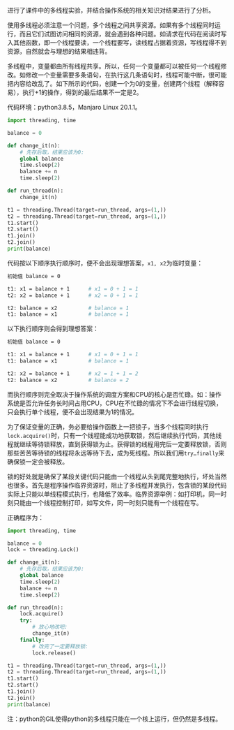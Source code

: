进行了课件中的多线程实验，并结合操作系统的相关知识对结果进行了分析。

使用多线程必须注意一个问题，多个线程之间共享资源。如果有多个线程同时运行，而且它们试图访问相同的资源，就会遇到各种问题。如请求在代码在阅读时写入其他函数，即一个线程要读，一个线程要写，读线程占据着资源，写线程得不到资源，自然就会与理想的结果相违背。

多线程中，变量都由所有线程共享。所以，任何一个变量都可以被任何一个线程修改。如修改一个变量需要多条语句，在执行这几条语句时，线程可能中断，很可能把内容给改乱了。如下所示的代码，创建一个为0的变量，创建两个线程（解释容易），执行+1的操作，得到的最后结果不一定是2。

代码环境：python3.8.5，Manjaro Linux 20.1.1。

```py
import threading, time

balance = 0

def change_it(n):
    # 先存后取，结果应该为0:
    global balance
    time.sleep(2)
    balance += n
    time.sleep(2)

def run_thread(n):
    change_it(n)

t1 = threading.Thread(target=run_thread, args=(1,))
t2 = threading.Thread(target=run_thread, args=(1,))
t1.start()
t2.start()
t1.join()
t2.join()
print(balance)
```

代码按以下顺序执行顺序时，便不会出现理想答案，`x1, x2`为临时变量：

```bash
初始值 balance = 0

t1: x1 = balance + 1      # x1 = 0 + 1 = 1
t2: x2 = balance + 1      # x2 = 0 + 1 = 1

t2: balance = x2          # balance = 1
t1: balance = x1          # balance = 1
```

以下执行顺序则会得到理想答案：

```bash
初始值 balance = 0

t1: x1 = balance + 1      # x1 = 0 + 1 = 1
t1: balance = x1          # balance = 1

t2: x2 = balance + 1      # x2 = 1 + 1 = 2
t2: balance = x2          # balance = 2
```

而执行顺序则完全取决于操作系统的调度方案和CPU的核心是否忙碌。如：操作系统是否允许任务长时间占用CPU，CPU在不忙碌的情况下不会进行线程切换，只会执行单个线程，便不会出现结果为1的情况。

为了保证变量的正确，务必要给操作函数上一把锁子，当多个线程同时执行`lock.acquire()`时，只有一个线程能成功地获取锁，然后继续执行代码，其他线程就继续等待锁释放，直到获得锁为止。获得锁的线程用完后一定要释放锁，否则那些苦苦等待锁的线程将永远等待下去，成为死线程。所以我们用`try…finally`来确保锁一定会被释放。

锁的好处就是确保了某段关键代码只能由一个线程从头到尾完整地执行，坏处当然也很多。首先是程序操作临界资源时，阻止了多线程并发执行，包含锁的某段代码实际上只能以单线程模式执行，也降低了效率。临界资源举例：如打印机，同一时刻只能由一个线程控制打印，如写文件，同一时刻只能有一个线程在写。

正确程序为：
```py
import threading, time

balance = 0
lock = threading.Lock()

def change_it(n):
    # 先存后取，结果应该为0:
    global balance
    time.sleep(2)
    balance += n
    time.sleep(2)

def run_thread(n):
    lock.acquire()
    try:
        # 放心地改吧:
        change_it(n)
    finally:
        # 改完了一定要释放锁:
        lock.release()

t1 = threading.Thread(target=run_thread, args=(1,))
t2 = threading.Thread(target=run_thread, args=(1,))
t1.start()
t2.start()
t1.join()
t2.join()
print(balance)
```

注：python的GIL使得python的多线程只能在一个核上运行，但仍然是多线程。